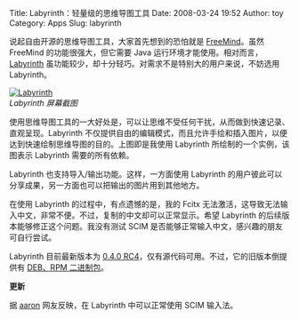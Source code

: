 Title: Labyrinth：轻量级的思维导图工具
Date: 2008-03-24 19:52
Author: toy
Category: Apps
Slug: labyrinth

说起自由开源的思维导图工具，大家首先想到的恐怕就是
[FreeMind](http://linuxtoy.org/search/freemind)。虽然 FreeMind
的功能很强大，但它需要 Java
运行环境才能使用。相对而言，[Labyrinth](http://www.gnome.org/~dscorgie/labyrinth.html)
虽功能较少，却十分轻巧。对需求不是特别大的用户来说，不妨选用 Labyrinth。

[![Labyrinth](http://i.linuxtoy.org/i/2008/03/labyrinth-thumb.png)](http://i.linuxtoy.org/i/2008/03/labyrinth.png)  
*Labyrinth 屏幕截图*

使用思维导图工具的一大好处是，可以让思维不受任何干扰，从而做到快速记录、直观呈现。Labyrinth
不仅提供自由的编辑模式，而且允许手绘和插入图片，以便达到快速绘制思维导图的目的。上图即是我使用
Labyrinth 所绘制的一个实例，该图表示 Labyrinth 需要的所有依赖。

Labyrinth 也支持导入/输出功能。这样，一方面使用 Labyrinth
的用户彼此可以分享成果，另一方面也可以把输出的图片用到其他地方。

在使用 Labyrinth 的过程中，有点遗憾的是，我的 Fcitx
无法激活，这导致无法输入中文，非常不便。不过，复制的中文却可以正常显示。希望
Labyrinth 的后续版本能够修正这个问题。我没有测试 SCIM
是否能够正常输入中文，感兴趣的朋友可自行尝试。

Labyrinth 目前最新版本为 [0.4.0
RC4](http://code.google.com/p/labyrinth/downloads/list)，仅有源代码可用。不过，它的旧版本倒提供有
[DEB、RPM 二进制包](http://www.gnome.org/~dscorgie/downloads.html)。

**更新**

据 [aaron](http://linuxtoy.org/archives/labyrinth.html#comment-84084)
网友反映，在 Labyrinth 中可以正常使用 SCIM 输入法。
